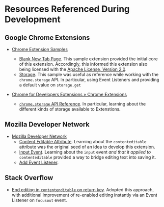 # Resources Referenced During Development

## Google Chrome Extensions
- [Chrome Extension Samples](https://github.com/GoogleChrome/chrome-extensions-samples/)
  - [Blank New Tab Page](https://github.com/GoogleChrome/chrome-extensions-samples/tree/main/api-samples/override/blank_ntp). 
  This sample extension provided the initial core of this extension. Accordingly, this informed this extension also being licensed with the [Apache License, Version 2.0](LICENSE.md).
  - [Storage](https://github.com/GoogleChrome/chrome-extensions-samples/tree/main/api-samples/storage/stylizr). This sample was useful as reference while working with the `chrome.storage` API. In particular, using Event Listeners and providing a default value on `storage.get`

- [Chrome for Developers Extensions &raquo;	Chrome Extensions](https://developer.chrome.com/docs/extensions)
  - [`chrome.storage` API Reference](https://developer.chrome.com/docs/extensions/reference/api/storage). In particular, learning about the different kinds of storage available to Extenstions.


## Mozilla Developer Network

- [Mozilla Developer Network](https://developer.mozilla.org)
  - [Content Editable Attribute](https://developer.mozilla.org/en-US/docs/Web/HTML/Global_attributes/contenteditable). Learning about the `contenteditable` attribute was the original seed of an idea to develop this extension.
  - [Input Event](https://developer.mozilla.org/en-US/docs/Web/API/Element/input_event). Learning about the `input` event _and that it applied to_ `contenteditable` provided a way to bridge editing text into saving it.
  - [Add Event Listener](https://developer.mozilla.org/en-US/docs/Web/API/EventTarget/addEventListener). 


## Stack Overflow

- [End editing in `contentenditable` on return key](https://stackoverflow.com/questions/67017802/end-editing-in-contenteditable-on-return-key). Adopted this approach, with additional improvement of re-enabled editing instantly via an Event Listener on `focusout` event.